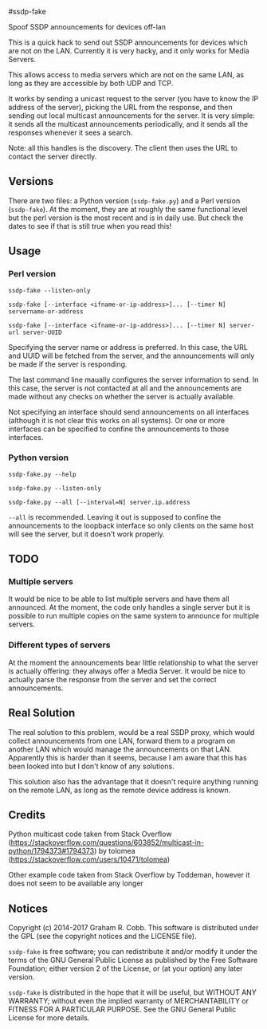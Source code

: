 #ssdp-fake

Spoof SSDP announcements for devices off-lan

This is a quick hack to send out SSDP announcements for devices which are not on the LAN.
Currently it is very hacky, and it only works for Media Servers.

This allows access to media servers which are not on the same LAN, as long as they are
accessible by both UDP and TCP.

It works by sending a unicast request to the server (you have to know the IP address of
the server), picking the URL from the response, and then sending out local multicast
announcements for the server.  It is very simple: it sends all the multicast
announcements periodically, and it sends all the responses whenever it sees a search.

Note: all this handles is the discovery.  The client then uses the URL to contact the 
server directly.

## Versions

There are two files: a Python version (`ssdp-fake.py`) and a Perl version
(`ssdp-fake`).  At the moment, they are at roughly the same functional level but
the perl version is the most recent and is in daily use. But check
the dates to see if that is still true when you read this!

## Usage

### Perl version

```
ssdp-fake --listen-only

ssdp-fake [--interface <ifname-or-ip-address>]... [--timer N] servername-or-address

ssdp-fake [--interface <ifname-or-ip-address>]... [--timer N] server-url server-UUID
```

Specifying the server name or address is preferred. In this case, the URL and UUID
will be fetched from the server, and the announcements will only be made if the server
is responding.

The last command line maually configures the server information to send.
In this case, the server is not contacted at all and the announcements are made
without any checks on whether the server is actually available.

Not specifying an interface should send announcements on all interfaces (although it is not clear this works on all systems).
Or one or more interfaces can be specified to confine the announcements to those interfaces.

### Python version

```
ssdp-fake.py --help

ssdp-fake.py --listen-only

ssdp-fake.py --all [--interval=N] server.ip.address
```

`--all` is recommended. Leaving it out is supposed to confine the announcements to the loopback
interface so only clients on the same host will see the server, but it doesn't work properly.

## TODO

### Multiple servers

It would be nice to be able to list multiple servers and have them all announced.
At the moment, the code only handles a single server but it is possible to run multiple copies
on the same system to announce for multiple servers.

### Different types of servers

At the moment the announcements bear little relationship to what the server is actually offering:
they always offer a Media Server. It would be nice to actually parse the response from the server and
set the correct announcements.

## Real Solution

The real solution to this problem, would be a real SSDP proxy, which would collect
announcements from one LAN, forward them to a program on another LAN which would manage
the announcements on that LAN.  Apparently this is harder than it seems, because
I am aware that this has been looked into but I don't know of any solutions.

This solution also has the advantage that it doesn't require anything running on the remote
LAN, as long as the remote device address is known.

## Credits
Python multicast code taken from Stack Overflow (https://stackoverflow.com/questions/603852/multicast-in-python/1794373#1794373) by tolomea (https://stackoverflow.com/users/10471/tolomea)

Other example code taken from Stack Overflow by Toddeman, however it does not seem to be available any longer

## Notices
Copyright (c) 2014-2017 Graham R. Cobb.
This software is distributed under the GPL (see the copyright notices and the LICENSE file).

`ssdp-fake` is free software; you can redistribute it and/or modify
it under the terms of the GNU General Public License as published by
the Free Software Foundation; either version 2 of the License, or
(at your option) any later version.

`ssdp-fake` is distributed in the hope that it will be useful,
but WITHOUT ANY WARRANTY; without even the implied warranty of
MERCHANTABILITY or FITNESS FOR A PARTICULAR PURPOSE.  See the
GNU General Public License for more details.
